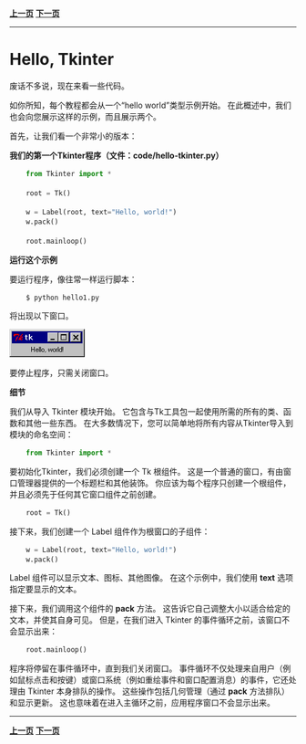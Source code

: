 

**[上一页](whats-tkinter.md)**    **[下一页](hello-again.md)**

----------

# Hello, Tkinter #

废话不多说，现在来看一些代码。

如你所知，每个教程都会从一个“hello world”类型示例开始。 在此概述中，我们也会向您展示这样的示例，而且展示两个。

首先，让我们看一个非常小的版本：

**我们的第一个Tkinter程序（文件：code/hello-tkinter.py）**
``` python
    from Tkinter import *
    
    root = Tk()
    
    w = Label(root, text="Hello, world!")
    w.pack()
    
    root.mainloop()
```
**运行这个示例**

要运行程序，像往常一样运行脚本：
``` shell
    $ python hello1.py
```
将出现以下窗口。

![](helloworld.gif)

要停止程序，只需关闭窗口。

**细节**

我们从导入 Tkinter 模块开始。 它包含与Tk工具包一起使用所需的所有的类、函数和其他一些东西。 在大多数情况下，您可以简单地将所有内容从Tkinter导入到模块的命名空间：
``` python
    from Tkinter import *
```
要初始化Tkinter，我们必须创建一个 Tk 根组件。 这是一个普通的窗口，有由窗口管理器提供的一个标题栏和其他装饰。 你应该为每个程序只创建一个根组件，并且必须先于任何其它窗口组件之前创建。
``` python
    root = Tk()
```
接下来，我们创建一个 Label 组件作为根窗口的子组件：
``` python
	w = Label(root, text="Hello, world!")
	w.pack()
```
Label 组件可以显示文本、图标、其他图像。 在这个示例中，我们使用 **text** 选项指定要显示的文本。

接下来，我们调用这个组件的 **pack** 方法。 这告诉它自己调整大小以适合给定的文本，并使其自身可见。 但是，在我们进入 Tkinter 的事件循环之前，该窗口不会显示出来：
``` python
	root.mainloop()
```
程序将停留在事件循环中，直到我们关闭窗口。 事件循环不仅处理来自用户（例如鼠标点击和按键）或窗口系统（例如重绘事件和窗口配置消息）的事件，它还处理由 Tkinter 本身排队的操作。 这些操作包括几何管理（通过 **pack** 方法排队）和显示更新。 这也意味着在进入主循环之前，应用程序窗口不会显示出来。

----------

**[上一页](whats-tkinter.md)**    **[下一页](hello-again.md)**